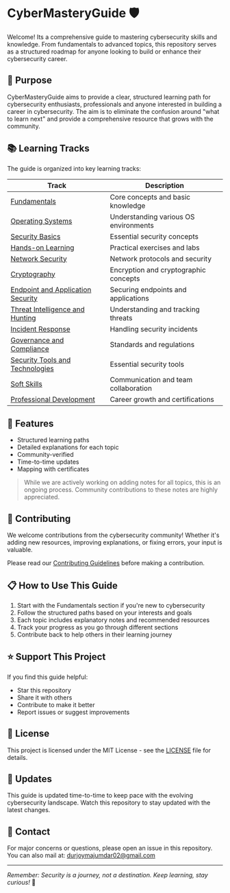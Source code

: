 # CyberMasteryGuide 🛡️

Welcome! Its a comprehensive guide to mastering cybersecurity skills and knowledge. From fundamentals to advanced topics, this repository serves as a structured roadmap for anyone looking to build or enhance their cybersecurity career.

## 🎯 Purpose

CyberMasteryGuide aims to provide a clear, structured learning path for cybersecurity enthusiasts, professionals and anyone interested in building a career in cybersecurity. The aim is to eliminate the confusion around "what to learn next" and provide a comprehensive resource that grows with the community.

## 📚 Learning Tracks

The guide is organized into key learning tracks:

| Track                                                                              | Description                           |
| ---------------------------------------------------------------------------------- | ------------------------------------- |
| [Fundamentals](MasteryGuide/fundamentals.md)                                       | Core concepts and basic knowledge     |
| [Operating Systems](MasteryGuide/operating_system.md)                              | Understanding various OS environments |
| [Security Basics](MasteryGuide/security_basics.md)                                 | Essential security concepts           |
| [Hands-on Learning](MasteryGuide/hands_on_learning.md)                             | Practical exercises and labs          |
| [Network Security](MasteryGuide/network_security.md)                               | Network protocols and security        |
| [Cryptography](MasteryGuide/cryptography.md)                                       | Encryption and cryptographic concepts |
| [Endpoint and Application Security](MasteryGuide/endpoint_and_application.md)      | Securing endpoints and applications   |
| [Threat Intelligence and Hunting](MasteryGuide/threat_intelligence_and_hunting.md) | Understanding and tracking threats    |
| [Incident Response](MasteryGuide/incident_response.md)                             | Handling security incidents           |
| [Governance and Compliance](MasteryGuide/governance_and_compliance.md)             | Standards and regulations             |
| [Security Tools and Technologies](MasteryGuide/security_tools_and_technologies.md) | Essential security tools              |
| [Soft Skills](MasteryGuide/soft_skills.md)                                         | Communication and team collaboration  |
| [Professional Development](MasteryGuide/professional_development.md)               | Career growth and certifications      |


## 🌟 Features

- Structured learning paths
- Detailed explanations for each topic 
- Community-verified
- Time-to-time updates
- Mapping with certificates

> While we are actively working on adding notes for all topics, this is an ongoing process. Community contributions to these notes are highly appreciated.

## 🤝 Contributing

We welcome contributions from the cybersecurity community! Whether it's adding new resources, improving explanations, or fixing errors, your input is valuable.

Please read our [Contributing Guidelines](CONTRIBUTING.md) before making a contribution.

## 📋 How to Use This Guide

1. Start with the Fundamentals section if you're new to cybersecurity
2. Follow the structured paths based on your interests and goals
3. Each topic includes explanatory notes and recommended resources
4. Track your progress as you go through different sections
5. Contribute back to help others in their learning journey

## ⭐ Support This Project

If you find this guide helpful:
- Star this repository
- Share it with others
- Contribute to make it better
- Report issues or suggest improvements

## 📜 License

This project is licensed under the MIT License - see the [LICENSE](LICENSE) file for details.

## 🔄 Updates

This guide is updated time-to-time to keep pace with the evolving cybersecurity landscape. Watch this repository to stay updated with the latest changes.

## 📧 Contact

For major concerns or questions, please open an issue in this repository.
You can also mail at: durjoymajumdar02@gmail.com 

---

*Remember: Security is a journey, not a destination. Keep learning, stay curious!* 🚀
